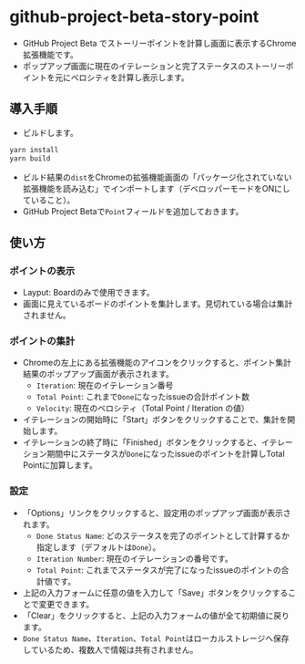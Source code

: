 # github-project-beta-story-point

- GitHub Project Beta でストーリーポイントを計算し画面に表示するChrome拡張機能です。
- ポップアップ画面に現在のイテレーションと完了ステータスのストーリーポイントを元にベロシティを計算し表示します。

## 導入手順

- ビルドします。
```bash
yarn install
yarn build
```
- ビルド結果の`dist`をChromeの拡張機能画面の「パッケージ化されていない拡張機能を読み込む」でインポートします（デベロッパーモードをONにしていること）。
- GitHub Project Betaで`Point`フィールドを追加しておきます。

## 使い方

### ポイントの表示

- Layput: Boardのみで使用できます。
- 画面に見えているボードのポイントを集計します。見切れている場合は集計されません。

### ポイントの集計

- Chromeの左上にある拡張機能のアイコンをクリックすると、ポイント集計結果のポップアップ画面が表示されます。
  - `Iteration`: 現在のイテレーション番号
  - `Total Point`: これまで`Done`になったissueの合計ポイント数
  - `Velocity`: 現在のベロシティ（Total Point / Iteration の値）
- イテレーションの開始時に「Start」ボタンをクリックすることで、集計を開始します。
- イテレーションの終了時に「Finished」ボタンをクリックすると、イテレーション期間中にステータスが`Done`になったissueのポイントを計算しTotal Pointに加算します。

### 設定

- 「Options」リンクをクリックすると、設定用のポップアップ画面が表示されます。
  - `Done Status Name`: どのステータスを完了のポイントとして計算するか指定します（デフォルトは`Done`）。
  - `Iteration Number`: 現在のイテレーションの番号です。
  - `Total Point`: これまでステータスが完了になったissueのポイントの合計値です。
- 上記の入力フォームに任意の値を入力して「Save」ボタンをクリックすることで変更できます。
- 「Clear」をクリックすると、上記の入力フォームの値が全て初期値に戻ります。
- `Done Status Name`、`Iteration`、`Total Point`はローカルストレージへ保存しているため、複数人で情報は共有されません。
